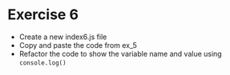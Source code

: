 # Exercise 6

* Create a new index6.js file
* Copy and paste the code from ex_5
* Refactor the code to show the variable name and value using `console.log()`
